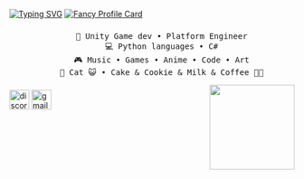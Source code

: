 <a href="https://git.io/typing-svg"><img src="https://readme-typing-svg.herokuapp.com?font=Fira+Code&weight=600&size=35&pause=1000&color=FFDCCC&width=435&lines=BKUNG+BK" alt="Typing SVG" /></a>
[![Fancy Profile Card](https://fancy-readme-stats.vercel.app/api?&hide_border=true&username=BKungBK&theme=rain&footer=bkungbk12@gmail.com&show_icons=true&title=BKUNG%20BK&description=Python%20and%20Unity%20dev.&include_all_commits=true&show_icons=true)](https://github.com/maximjsx/fancy-readme-stats)

###
<div align="center">
<pre>
    💼 Unity Game dev • Platform Engineer
    💻 Python languages • C#
    🎮 Music • Games • Anime • Code • Art
    🐾 Cat 😺 • Cake & Cookie & Milk & Coffee 🐤🐥
</pre>

<img align="right" height="150" src="https://i.pinimg.com/736x/8c/12/99/8c129910e0e8129955cba9b8cb233785.jpg"  />

###

<div align="left">
  <img src="https://img.shields.io/static/v1?message=Discord&logo=discord&label=&color=7289DA&logoColor=white&labelColor=&style=for-the-badge" height="35" alt="discord logo"  />
  <img src="https://img.shields.io/static/v1?message=Gmail&logo=gmail&label=&color=D14836&logoColor=white&labelColor=&style=for-the-badge" height="35" alt="gmail logo"  />
</div>

###
